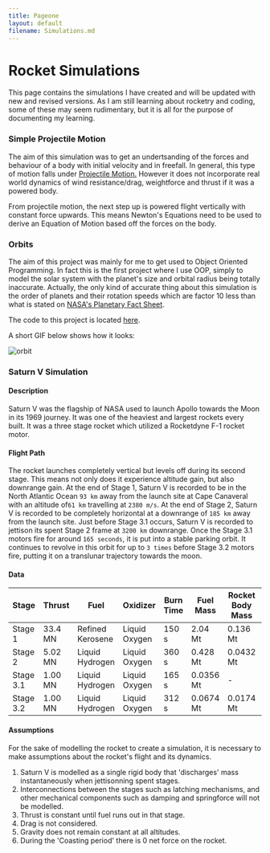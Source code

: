 ```yaml
---
title: Pageone
layout: default
filename: Simulations.md
---
```


# Rocket Simulations
This page contains the simulations I have created and will be updated with new and revised versions. As I am still learning about rocketry and coding, some of these may seem rudimentary, but it is all for the purpose of documenting my learning.


### Simple Projectile Motion

The aim of this simulation was to get an undertsanding of the forces and behaviour of a body with initial velocity and in freefall. In general, this type of motion falls under [Projectile Motion.](https://phys.libretexts.org/Bookshelves/University_Physics/Book%3A_Physics_(Boundless)/3%3A_Two-Dimensional_Kinematics/3.3%3A_Projectile_Motion) However it does not incorporate real world dynamics of wind resistance/drag, weightforce and thrust if it was a powered body. 



From projectile motion, the next step up is powered flight vertically with constant force upwards. This means Newton's Equations need to be used to derive an Equation of Motion based off the forces on the body.



### Orbits

The aim of this project was mainly for me to get used to Object Oriented Programming. In fact this is the first project where I use OOP, simply to model the solar system with the planet's size and orbital radius being totally inaccurate. Actually, the only kind of accurate thing about this simulation is the order of planets and their rotation speeds which are factor 10 less than what is stated on [NASA's Planetary Fact Sheet](https://nssdc.gsfc.nasa.gov/planetary/factsheet/).

The code to this project is located [here](./Code/Processing/SimpleOrbit.pde).

A short GIF below shows how it looks:

![orbit](https://user-images.githubusercontent.com/68944131/89402012-8c0dd780-d759-11ea-8d5e-232bd8a3f53b.gif)

















### Saturn V Simulation

#### Description
Saturn V was the flagship of NASA used to launch Apollo towards the Moon in its 1969 journey. It was one of the heaviest and largest rockets every built. It was a three stage rocket which utilized a Rocketdyne F-1 rocket motor.

#### Flight Path
The rocket launches completely vertical but levels off during its second stage. This means not only does it experience altitude gain, but also downrange gain. At the end of Stage 1, Saturn V is recorded to be in the North Atlantic Ocean `93 km` away from the launch site at Cape Canaveral with an altitude of`61 km` travelling at `2380 m/s`. At the end of Stage 2, Saturn V is recorded to be completely horizontal at a downrange of `185 km` away from the launch site. Just before Stage 3.1 occurs, Saturn V is recorded to jettison its spent Stage 2 frame at `3200 km` downrange. Once the Stage 3.1 motors fire for around `165 seconds`, it is put into a stable parking orbit. It continues to revolve in this orbit for up to `3 times` before Stage 3.2 motors fire, putting it on a translunar trajectory towards the moon.

#### Data

Stage | Thrust | Fuel | Oxidizer | Burn Time | Fuel Mass | Rocket Body Mass | Coasting Period 
------------ | ------------ | ------------ | ------------ | ------------ | ------------| ------------ | ------------
Stage 1 | 33.4 MN | Refined Kerosene | Liquid Oxygen | 150 s | 2.04 Mt | 0.136 Mt | 4.4 s
Stage 2 | 5.02 MN| Liquid Hydrogen | Liquid Oxygen| 360 s | 0.428 Mt| 0.0432 Mt| 6.5 s
Stage 3.1 | 1.00 MN| Liquid Hydrogen| Liquid Oxygen| 165 s | 0.0356 Mt| - | 3 orbits
Stage 3.2 | 1.00 MN| Liquid Hydrogen| Liquid Oxygen| 312 s | 0.0674 Mt| 0.0174 Mt| - 

#### Assumptions
For the sake of modelling the rocket to create a simulation, it is necessary to make assumptions about the rocket's flight and its dynamics.
1. Saturn V is modelled as a single rigid body that 'discharges' mass instantaneously when jettisonning spent stages.
1. Interconnections between the stages such as latching mechanisms, and other mechanical components such as damping and springforce will not be modelled.
1. Thrust is constant until fuel runs out in that stage.
1. Drag is not considered.
1. Gravity does not remain constant at all altitudes.
1. During the 'Coasting period' there is 0 net force on the rocket.





